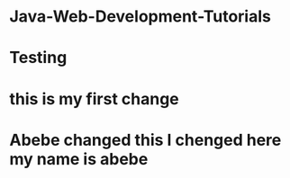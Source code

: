 # Java-Web-Development-Tutorials
# Testing
# this is my first change
# Abebe changed this I chenged here my name is abebe

